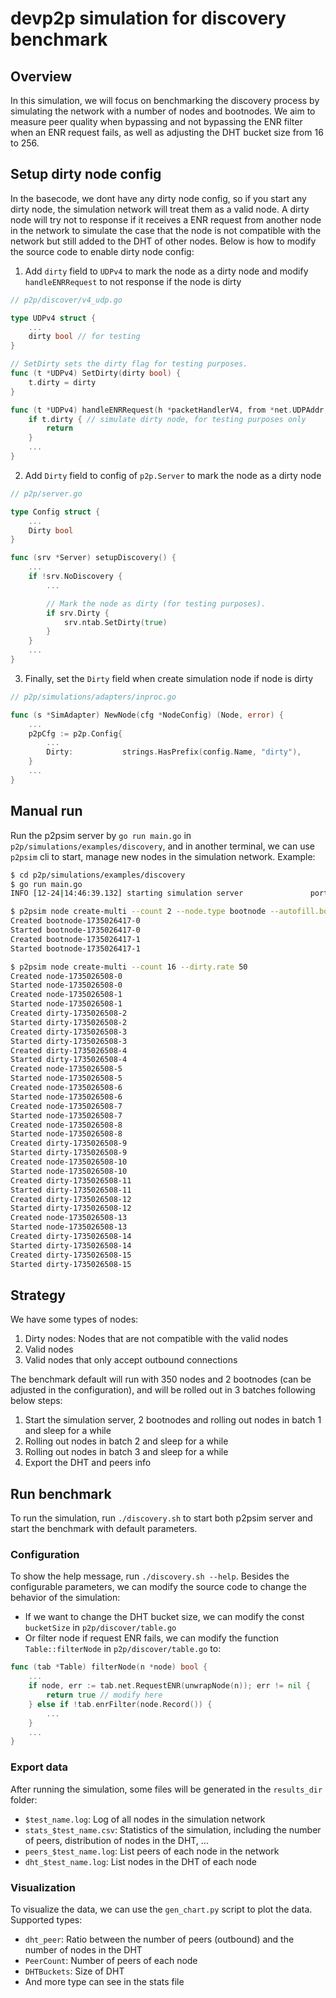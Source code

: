 # devp2p simulation for discovery benchmark

## Overview

In this simulation, we will focus on benchmarking the discovery process by simulating the network with a number of nodes and bootnodes. We aim to measure peer quality when bypassing and not bypassing the ENR filter when an ENR request fails, as well as adjusting the DHT bucket size from 16 to 256.


## Setup dirty node config

In the basecode, we dont have any dirty node config, so if you start any dirty node, the simulation network will treat them as a valid node. A dirty node will try not to response if it receives a ENR request from another node in the network to simulate the case that the node is not compatible with the network but still added to the DHT of other nodes. Below is how to modify the source code to enable dirty node config:

1. Add `dirty` field to `UDPv4` to mark the node as a dirty node and modify `handleENRRequest` to not response if the node is dirty

```go
// p2p/discover/v4_udp.go

type UDPv4 struct {
    ...
	dirty bool // for testing
}

// SetDirty sets the dirty flag for testing purposes.
func (t *UDPv4) SetDirty(dirty bool) {
	t.dirty = dirty
}

func (t *UDPv4) handleENRRequest(h *packetHandlerV4, from *net.UDPAddr, fromID enode.ID, mac []byte) {
	if t.dirty { // simulate dirty node, for testing purposes only
		return
	}
	...
}
```

2. Add `Dirty` field to config of `p2p.Server` to mark the node as a dirty node

```go
// p2p/server.go

type Config struct {
    ...
	Dirty bool
}

func (srv *Server) setupDiscovery() {
    ...
    if !srv.NoDiscovery {
        ...

		// Mark the node as dirty (for testing purposes).
		if srv.Dirty {
			srv.ntab.SetDirty(true)
		}
    }
    ...
}
```

3. Finally, set the `Dirty` field when create simulation node if node is dirty 
```go
// p2p/simulations/adapters/inproc.go

func (s *SimAdapter) NewNode(cfg *NodeConfig) (Node, error) {
    ...
    p2pCfg := p2p.Config{
        ...
		Dirty:           strings.HasPrefix(config.Name, "dirty"),
	}
    ...
}
```

## Manual run

Run the p2psim server by `go run main.go` in `p2p/simulations/examples/discovery`, and in another terminal, we can use `p2psim` cli to start, manage new nodes in the simulation network. Example:

``` bash
$ cd p2p/simulations/examples/discovery
$ go run main.go
INFO [12-24|14:46:39.132] starting simulation server               port=8888
```

``` bash
$ p2psim node create-multi --count 2 --node.type bootnode --autofill.bootnodes=false
Created bootnode-1735026417-0
Started bootnode-1735026417-0
Created bootnode-1735026417-1
Started bootnode-1735026417-1
```

``` bash
$ p2psim node create-multi --count 16 --dirty.rate 50
Created node-1735026508-0
Started node-1735026508-0
Created node-1735026508-1
Started node-1735026508-1
Created dirty-1735026508-2
Started dirty-1735026508-2
Created dirty-1735026508-3
Started dirty-1735026508-3
Created dirty-1735026508-4
Started dirty-1735026508-4
Created node-1735026508-5
Started node-1735026508-5
Created node-1735026508-6
Started node-1735026508-6
Created node-1735026508-7
Started node-1735026508-7
Created node-1735026508-8
Started node-1735026508-8
Created dirty-1735026508-9
Started dirty-1735026508-9
Created node-1735026508-10
Started node-1735026508-10
Created dirty-1735026508-11
Started dirty-1735026508-11
Created dirty-1735026508-12
Started dirty-1735026508-12
Created node-1735026508-13
Started node-1735026508-13
Created dirty-1735026508-14
Started dirty-1735026508-14
Created dirty-1735026508-15
Started dirty-1735026508-15
```

## Strategy

We have some types of nodes:
1. Dirty nodes: Nodes that are not compatible with the valid nodes
2. Valid nodes
3. Valid nodes that only accept outbound connections

The benchmark default will run with 350 nodes and 2 bootnodes (can be adjusted in the configuration), and will be rolled out in 3 batches following below steps:
1. Start the simulation server, 2 bootnodes and rolling out nodes in batch 1 and sleep for a while
2. Rolling out nodes in batch 2 and sleep for a while
3. Rolling out nodes in batch 3 and sleep for a while
4. Export the DHT and peers info

## Run benchmark

To run the simulation, run `./discovery.sh` to start both p2psim server and start the benchmark with default parameters.

### Configuration

To show the help message, run `./discovery.sh --help`. Besides the configurable parameters, we can modify the source code to change the behavior of the simulation:
- If we want to change the DHT bucket size, we can modify the const `bucketSize` in `p2p/discover/table.go`
- Or filter node if request ENR fails, we can modify the function `Table::filterNode` in `p2p/discover/table.go` to:

```go
func (tab *Table) filterNode(n *node) bool {
    ...
	if node, err := tab.net.RequestENR(unwrapNode(n)); err != nil {
		return true // modify here
	} else if !tab.enrFilter(node.Record()) {
        ...
	}
    ...
}
```

### Export data

After running the simulation, some files will be generated in the `results_dir` folder:
- `$test_name.log`: Log of all nodes in the simulation network
- `stats_$test_name.csv`: Statistics of the simulation, including the number of peers, distribution of nodes in the DHT, ...
- `peers_$test_name.log`: List peers of each node in the network
- `dht_$test_name.log`: List nodes in the DHT of each node

### Visualization

To visualize the data, we can use the `gen_chart.py` script to plot the data.
Supported types:
- `dht_peer`: Ratio between the number of peers (outbound) and the number of nodes in the DHT
- `PeerCount`: Number of peers of each node
- `DHTBuckets`: Size of DHT
- And more type can see in the stats file
